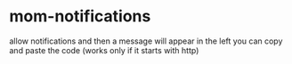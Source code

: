 # mom-notifications
allow notifications and then a message will appear in the left
you can copy and paste the code (works only if it starts with http)
